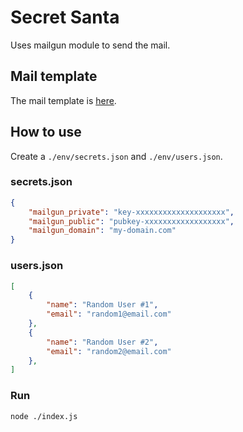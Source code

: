 # Secret Santa

Uses mailgun module to send the mail.

## Mail template

The mail template is [here](./body.js).

## How to use

Create a `./env/secrets.json` and `./env/users.json`.

### secrets.json

```json
{
    "mailgun_private": "key-xxxxxxxxxxxxxxxxxxxx",
    "mailgun_public": "pubkey-xxxxxxxxxxxxxxxxxx",
    "mailgun_domain": "my-domain.com"
}
```

### users.json

```json
[
    {
        "name": "Random User #1",
        "email": "random1@email.com"
    },
    {
        "name": "Random User #2",
        "email": "random2@email.com"
    },
]
```

### Run

```bash
node ./index.js
```
